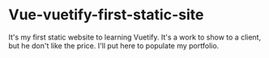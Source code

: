 # Vue-vuetify-first-static-site
It's my first static website to learning Vuetify. It's a work to show to a client, but he don't like the price. I'll put here to populate my portfolio.
